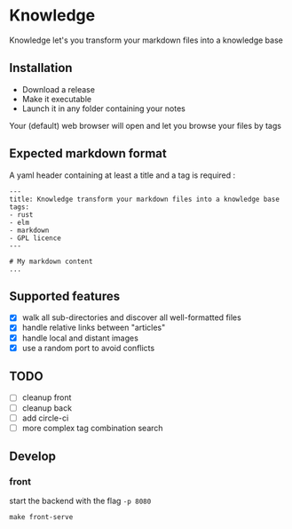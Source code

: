 # Knowledge 

Knowledge let's you transform your markdown files into a knowledge base

## Installation

- Download a release
- Make it executable
- Launch it in any folder containing your notes

Your (default) web browser will open and let you browse your files by tags

## Expected markdown format

A yaml header containing at least a title and a tag is required :

```
---
title: Knowledge transform your markdown files into a knowledge base 
tags:
- rust
- elm
- markdown
- GPL licence
---

# My markdown content 
...

```

## Supported features
- [x] walk all sub-directories and discover all well-formatted files
- [x] handle relative links between "articles"
- [x] handle local and distant images 
- [x] use a random port to avoid conflicts 

## TODO
- [ ] cleanup front 
- [ ] cleanup back
- [ ] add circle-ci
- [ ] more complex tag combination search

## Develop

### front

start the backend with the flag `-p 8080`

```
make front-serve
```

